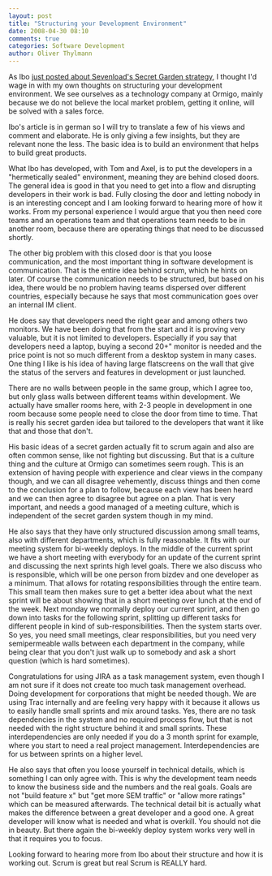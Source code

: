 ```yaml
---
layout: post
title: "Structuring your Development Environment"
date: 2008-04-30 08:10
comments: true
categories: Software Development
author: Oliver Thylmann
---
```








As Ibo [just posted about Sevenload's Secret Garden strategy](http://www.ibrahimevsan.de/2008/04/29/secret-garden-prinzip-in-der-entwicklung/), I thought I'd wage in with my own thoughts on structuring your development environment. We see ourselves as a technology company at Ormigo, mainly because we do not believe the local market problem, getting it online, will be solved with a sales force. 

Ibo's article is in german so I will try to translate a few of his views and comment and elaborate. He is only giving a few insights, but they are relevant none the less. The basic idea is to build an environment that helps to build great products. 

What Ibo has developed, with Tom and Axel, is to put the developers in a &quot;hermetically sealed&quot; environment, meaning they are behind closed doors. The general idea is good in that you need to get into a flow and disrupting developers in their work is bad. Fully closing the door and letting nobody in is an interesting concept and I am looking forward to hearing more of how it works. From my personal experience I would argue that you then need core teams and an operations team and that operations team needs to be in another room, because there are operating things that need to be discussed shortly. 

The other big problem with this closed door is that you loose communication, and the most important thing in software development is communication. That is the entire idea behind scrum, which he hints on later. Of course the communication needs to be structured, but based on his idea, there would be no problem having teams dispersed over different countries, especially because he says that most communication goes over an internal IM client.

He does say that developers need the right gear and among others two monitors. We have been doing that from the start and it is proving very valuable, but it is not limited to developers. Especially if you say that developers need a laptop, buying a second 20+&quot; monitor is needed and the price point is not so much different from a desktop system in many cases. One thing I like is his idea of having large flatscreens on the wall that give the status of the servers and features in development or just launched.

There are no walls between people in the same group, which I agree too, but only glass walls between different teams within development. We actually have smaller rooms here, with 2-3 people in development in one room because some people need to close the door from time to time. That is really his secret garden idea but tailored to the developers that want it like that and those that don't. 

His basic ideas of a secret garden actually fit to scrum again and also are often common sense, like not fighting but discussing. But that is a culture thing and the culture at Ormigo can sometimes seem rough. This is an extension of having people with experience and clear views in the company though, and we can all disagree vehemently, discuss things and then come to the conclusion for a plan to follow, because each view has been heard and we can then agree to disagree but agree on a plan. That is very important, and needs a good managed of a meeting culture, which is independent of the secret garden system though in my mind. 

He also says that they have only structured discussion among small teams, also with different departments, which is fully reasonable. It fits with our meeting system for bi-weekly deploys. In the middle of the current sprint we have a short meeting with everybody for an update of the current sprint and discussing the next sprints high level goals. There we also discuss who is responsible, which will be one person from bizdev and one developer as a minimum. That allows for rotating responsibilities through the entire team. This small team then makes sure to get a better idea about what the next sprint will be about showing that in a short meeting over lunch at the end of the week. Next monday we normally deploy our current sprint, and then go down into tasks for the following sprint, splitting up different tasks for different people in kind of sub-responsibilities. Then the system starts over. So yes, you need small meetings, clear responsibilities, but you need very semipermeable walls between each department in the company, while being clear that you don't just walk up to somebody and ask a short question (which is hard sometimes).  

Congratulations for using JIRA as a task management system, even though I am not sure if it does not create too much task management overhead. Doing development for corporations that might be needed though. We are using Trac internally and are feeling very happy with it because it allows us to easily handle small sprints and mix around tasks. Yes, there are no task dependencies in the system and no required process flow, but that is not needed with the right structure behind it and small sprints. These interdependencies are only needed if you do a 3 month sprint for example, where you start to need a real project management. Interdependencies are for us between sprints on a higher level. 

He also says that often you loose yourself in technical details, which is something I can only agree with. This is why the development team needs to know the business side and the numbers and the real goals. Goals are not &quot;build feature x&quot; but &quot;get more SEM traffic&quot; or &quot;allow more ratings&quot; which can be measured afterwards. The technical detail bit is actually what makes the difference between a great developer and a good one. A great developer will know what is needed and what is overkill. You should not die in beauty. But there again the bi-weekly deploy system works very well in that it requires you to focus. 

Looking forward to hearing more from Ibo about their structure and how it is working out. Scrum is great but real Scrum is REALLY hard.

